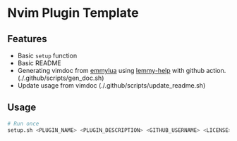 # Nvim Plugin Template

## Features
* Basic `setup` function
* Basic README
* Generating vimdoc from [emmylua](https://github.com/numToStr/lemmy-help/blob/master/emmylua.md) using [lemmy-help](https://github.com/numToStr/lemmy-help) with github action. (./.github/scripts/gen_doc.sh)
* Update usage from vimdoc (./.github/scripts/update_readme.sh)

## Usage
```bash
# Run once
setup.sh <PLUGIN_NAME> <PLUGIN_DESCRIPTION> <GITHUB_USERNAME> <LICENSE>
```
